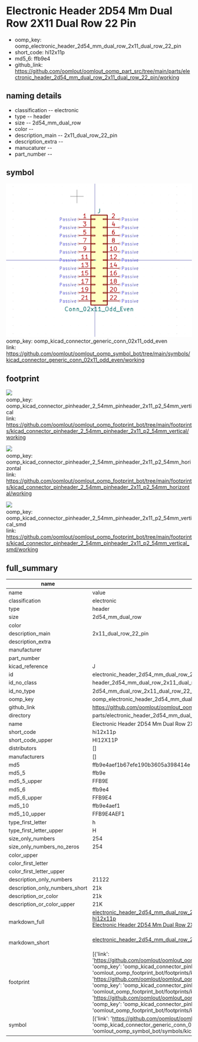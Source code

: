 # Electronic Header 2D54 Mm Dual Row 2X11 Dual Row 22 Pin

  
* oomp_key: oomp_electronic_header_2d54_mm_dual_row_2x11_dual_row_22_pin 
* short_code: hi12x11p
* md5_6: ffb9e4  
* github_link: https://github.com/oomlout/oomlout_oomp_part_src/tree/main/parts/electronic_header_2d54_mm_dual_row_2x11_dual_row_22_pin/working  
## naming details
* classification -- electronic
* type -- header
* size -- 2d54_mm_dual_row
* color -- 
* description_main -- 2x11_dual_row_22_pin
* description_extra -- 
* manucaturer -- 
* part_number -- 



## symbol

![](symbol/0/working/working_600.png)  
oomp_key: oomp_kicad_connector_generic_conn_02x11_odd_even  
link: https://github.com/oomlout/oomlout_oomp_symbol_bot/tree/main/symbols/kicad_connector_generic_conn_02x11_odd_even/working  

## footprint

![](footprint/0/working/working_600.png)  
oomp_key: oomp_kicad_connector_pinheader_2_54mm_pinheader_2x11_p2_54mm_vertical  
link: https://github.com/oomlout/oomlout_oomp_footprint_bot/tree/main/footprints/kicad_connector_pinheader_2_54mm_pinheader_2x11_p2_54mm_vertical/working  

![](footprint/0/working/working_600.png)  
oomp_key: oomp_kicad_connector_pinheader_2_54mm_pinheader_2x11_p2_54mm_horizontal  
link: https://github.com/oomlout/oomlout_oomp_footprint_bot/tree/main/footprints/kicad_connector_pinheader_2_54mm_pinheader_2x11_p2_54mm_horizontal/working  

![](footprint/0/working/working_600.png)  
oomp_key: oomp_kicad_connector_pinheader_2_54mm_pinheader_2x11_p2_54mm_vertical_smd  
link: https://github.com/oomlout/oomlout_oomp_footprint_bot/tree/main/footprints/kicad_connector_pinheader_2_54mm_pinheader_2x11_p2_54mm_vertical_smd/working  

## full_summary
| name | value | 
| --- | --- | 
| name | value | 
| classification | electronic | 
| type | header | 
| size | 2d54_mm_dual_row | 
| color |  | 
| description_main | 2x11_dual_row_22_pin | 
| description_extra |  | 
| manufacturer |  | 
| part_number |  | 
| kicad_reference | J | 
| id | electronic_header_2d54_mm_dual_row_2x11_dual_row_22_pin | 
| id_no_class | header_2d54_mm_dual_row_2x11_dual_row_22_pin | 
| id_no_type | 2d54_mm_dual_row_2x11_dual_row_22_pin | 
| oomp_key | oomp_electronic_header_2d54_mm_dual_row_2x11_dual_row_22_pin | 
| github_link | https://github.com/oomlout/oomlout_oomp_part_src/tree/main/parts/electronic_header_2d54_mm_dual_row_2x11_dual_row_22_pin/working | 
| directory | parts/electronic_header_2d54_mm_dual_row_2x11_dual_row_22_pin | 
| name | Electronic Header 2D54 Mm Dual Row 2X11 Dual Row 22 Pin | 
| short_code | hi12x11p | 
| short_code_upper | HI12X11P | 
| distributors | [] | 
| manufacturers | [] | 
| md5 | ffb9e4aef1b67efe190b3605a398414e | 
| md5_5 | ffb9e | 
| md5_5_upper | FFB9E | 
| md5_6 | ffb9e4 | 
| md5_6_upper | FFB9E4 | 
| md5_10 | ffb9e4aef1 | 
| md5_10_upper | FFB9E4AEF1 | 
| type_first_letter | h | 
| type_first_letter_upper | H | 
| size_only_numbers | 254 | 
| size_only_numbers_no_zeros | 254 | 
| color_upper |  | 
| color_first_letter |  | 
| color_first_letter_upper |  | 
| description_only_numbers | 21122 | 
| description_only_numbers_short | 21k | 
| description_or_color | 21k | 
| description_or_color_upper | 21K | 
| markdown_full | [electronic_header_2d54_mm_dual_row_2x11_dual_row_22_pin](https://github.com/oomlout/oomlout_oomp_part_src/tree/main/parts/electronic_header_2d54_mm_dual_row_2x11_dual_row_22_pin/working)<br>[hi12x11p](https://github.com/oomlout/oomlout_oomp_part_src/tree/main/parts/electronic_header_2d54_mm_dual_row_2x11_dual_row_22_pin/working)<br>[Electronic Header 2D54 Mm Dual Row 2X11 Dual Row 22 Pin](https://github.com/oomlout/oomlout_oomp_part_src/tree/main/parts/electronic_header_2d54_mm_dual_row_2x11_dual_row_22_pin/working)<br><br> | 
| markdown_short | [electronic_header_2d54_mm_dual_row_2x11_dual_row_22_pin](https://github.com/oomlout/oomlout_oomp_part_src/tree/main/parts/electronic_header_2d54_mm_dual_row_2x11_dual_row_22_pin/working)<br><br> | 
| footprint | [{'link': 'https://github.com/oomlout/oomlout_oomp_footprint_bot/tree/main/foootprntss/kicad_connector_pinheader_2_54mm_pinheader_2x11_p2_54mm_vertical', 'oomp_key': 'oomp_kicad_connector_pinheader_2_54mm_pinheader_2x11_p2_54mm_vertical', 'directory': 'oomlout_oomp_footprint_bot/footprints/kicad_connector_pinheader_2_54mm_pinheader_2x11_p2_54mm_vertical//working/working.kicad_mod'}, {'link': 'https://github.com/oomlout/oomlout_oomp_footprint_bot/tree/main/foootprntss/kicad_connector_pinheader_2_54mm_pinheader_2x11_p2_54mm_horizontal', 'oomp_key': 'oomp_kicad_connector_pinheader_2_54mm_pinheader_2x11_p2_54mm_horizontal', 'directory': 'oomlout_oomp_footprint_bot/footprints/kicad_connector_pinheader_2_54mm_pinheader_2x11_p2_54mm_horizontal//working/working.kicad_mod'}, {'link': 'https://github.com/oomlout/oomlout_oomp_footprint_bot/tree/main/foootprntss/kicad_connector_pinheader_2_54mm_pinheader_2x11_p2_54mm_vertical_smd', 'oomp_key': 'oomp_kicad_connector_pinheader_2_54mm_pinheader_2x11_p2_54mm_vertical_smd', 'directory': 'oomlout_oomp_footprint_bot/footprints/kicad_connector_pinheader_2_54mm_pinheader_2x11_p2_54mm_vertical_smd//working/working.kicad_mod'}] | 
| symbol | [{'link': 'https://github.com/oomlout/oomlout_oomp_symbol_bot/tree/main/symbols/kicad_connector_generic_conn_02x11_odd_even', 'oomp_key': 'oomp_kicad_connector_generic_conn_02x11_odd_even', 'directory': 'oomlout_oomp_symbol_bot/symbols/kicad_connector_generic_conn_02x11_odd_even//working/working.kicad_sym'}] | 
